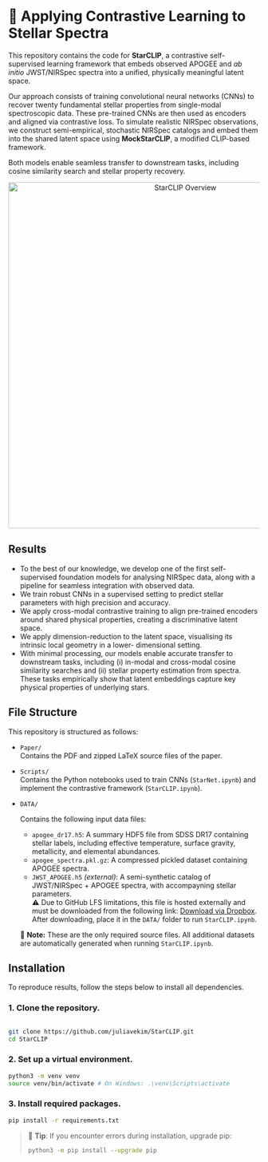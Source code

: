 # 🔭 Applying Contrastive Learning to Stellar Spectra

This repository contains the code for **StarCLIP**, a contrastive self-supervised learning framework that embeds observed APOGEE and *ab initio* JWST/NIRSpec spectra into a unified, physically meaningful latent space.

Our approach consists of training convolutional neural networks (CNNs) to recover twenty fundamental stellar properties from single-modal spectroscopic data. These pre-trained CNNs are then used as encoders and aligned via contrastive loss. To simulate realistic NIRSpec observations, we construct semi-empirical, stochastic NIRSpec catalogs and embed them into the shared latent space using **MockStarCLIP**, a modified CLIP-based framework.

Both models enable seamless transfer to downstream tasks, including cosine similarity search and stellar property recovery.

<p align="center">
  <img width="694" alt="StarCLIP Overview" src="https://github.com/user-attachments/assets/ba0d867e-eb4d-4f27-95ed-507f7a5d9706" />
</p>

## Results
- To the best of our knowledge, we develop one of the first self-supervised foundation models for analysing NIRSpec data, along with a pipeline for seamless integration with observed data.
- We train robust CNNs in a supervised setting to predict stellar parameters with high precision and accuracy.
- We apply cross-modal contrastive training to align pre-trained encoders around shared physical properties, creating a discriminative latent space.
-  We apply dimension-reduction to the latent space, visualising its intrinsic local geometry in a lower- dimensional setting.
-  With minimal processing, our models enable accurate transfer to downstream tasks, including (i) in-modal and cross-modal cosine similarity searches and (ii) stellar property estimation from spectra. These tasks empirically show that latent embeddings capture key physical properties of underlying stars.

## File Structure
This repository is structured as follows:

- `Paper/`  
  Contains the PDF and zipped LaTeX source files of the paper.

- `Scripts/`  
  Contains the Python notebooks used to train CNNs (`StarNet.ipynb`) and implement the contrastive framework (`StarCLIP.ipynb`).

- `DATA/`
  
  Contains the following input data files:
  
  - `apogee_dr17.h5`: A summary HDF5 file from SDSS DR17 containing stellar labels, including effective temperature, surface gravity, metallicity, and elemental abundances.
  - `apogee_spectra.pkl.gz`: A compressed pickled dataset containing APOGEE spectra. 
  -  `JWST_APOGEE.h5` *(external)*: A semi-synthetic catalog of JWST/NIRSpec + APOGEE spectra, with accompayning stellar parameters.  
  ⚠️ Due to GitHub LFS limitations, this file is hosted externally and must be downloaded from the following link: [Download via Dropbox](https://www.dropbox.com/scl/fi/nfj0zoc908hojfa8r5ahy/JWST_APOGEE.h5?rlkey=zmb6t598qizkzx6kdoq8ncbyo&st=1b5ltjt5&dl=0).
  After downloading, place it in the `DATA/` folder to run `StarCLIP.ipynb`.

  📌 **Note:** These are the only required source files. All additional datasets are automatically generated when running `StarCLIP.ipynb`.

## Installation
To reproduce results, follow the steps below to install all dependencies. 

### 1. Clone the repository.
```bash

git clone https://github.com/juliavekim/StarCLIP.git
cd StarCLIP
```

### 2. Set up a virtual environment. 
```bash
python3 -m venv venv
source venv/bin/activate # On Windows: .\venv\Scripts\activate
```

### 3. Install required packages.
```bash
pip install -r requirements.txt
```
> 📌 **Tip**: If you encounter errors during installation, upgrade pip:
> ```bash
> python3 -m pip install --upgrade pip
> ```
